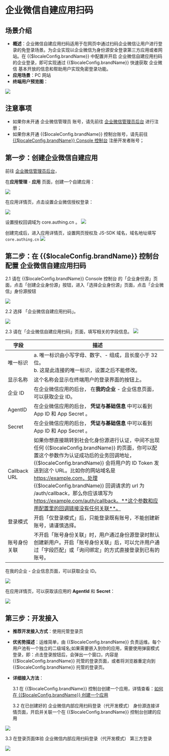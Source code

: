 # 企业微信自建应用扫码

<LastUpdated/>

## 场景介绍

- **概述**：企业微信自建应用扫码适用于在网页中通过扫码企业微信让用户进行登录的免登录场景。为企业实现以企业微信为身份源安全登录第三方应用或者网站。在 {{$localeConfig.brandName}} 中配置并开启 企业微信自建应用扫码 的企业登录，即可实现通过 {{$localeConfig.brandName}} 快速获取 企业微信 基本开放的信息和帮助用户实现免密登录功能。
- **应用场景**：PC 网站
- **终端用户预览图**：

<img src="./images/00.png" >

## 注意事项

- 如果你未开通 企业微信管理员 账号，请先前往 [企业微信管理员后台](https://work.weixin.qq.com/) 进行注册；
- 如果你未开通 {{$localeConfig.brandName}} 控制台账号，请先前往 [{{$localeConfig.brandName}} Console 控制台](https://{{$localeConfig.brandName}}.cn/) 注册开发者账号；

## 第一步：创建企业微信自建应用

前往 [企业微信管理员后台](https://work.weixin.qq.com/wework_admin/frame#profile)，

在**应用管理** - **应用** 页面，创建一个自建应用：

<img src="./images/create-app.png" >

在应用详情页，点击设置企业微信授权登录：

<img src="./images/click-wechat-work-authz.png" >

设置授权回调域为 core.authing.cn 。
<img src="./images/configure-authz-domain.png" >

创建完成后，进入应用详情页，设置网页授权及 JS-SDK 域名，域名地址填写 `core.authing.cn`
<img src="./images/configure-sdk-domain.png" >

## 第二步：在 {{$localeConfig.brandName}} 控制台配置 企业微信自建应用扫码

2.1 请在 {{$localeConfig.brandName}} Console 控制台 的「企业身份源」页面，点击「创建企业身份源」按钮，进入「选择企业身份源」页面，点击「企业微信」身份源按钮

<img src="./images/01.png" >

2.2 选择 「企业微信自建应用扫码」。

<img src="./images/02.png" >

2.3 请在「企业微信自建应用扫码」页面，填写相关的字段信息。
<img src="./images/03.png" >

| 字段         | 描述            |
| ------------ | ------------------------------------------------ |
| 唯一标识     | a. 唯一标识由小写字母、数字、- 组成，且长度小于 32 位。<br />b. 这是此连接的唯一标识，设置之后不能修改。                                                                                                                                                                                                                                                                                                                   |
| 显示名称     | 这个名称会显示在终端用户的登录界面的按钮上。                                                                                                                                                                                                                                                                                                                                                                               |
| 企业 ID      | 在企业微信应用的后台， 在**我的企业** - 企业信息页面，可以获取企业 ID。                                                                                                                                                                                                                                                                                                                                                    |
| AgentID      | 在企业微信应用的后台， **凭证与基础信息** 中可以看到 App ID 和 App Secret 。                                                                                                                                                                                                                                                                                                                                               |
| Secret       | 在企业微信应用的后台， **凭证与基础信息** 中可以看到 App ID 和 App Secret 。                                                                                                                                                                                                                                                                                                                                               |
| Callback URL | 如果你想直接跳转到社会化身份源进行认证，中间不出现任何 {{$localeConfig.brandName}} 的页面，你可以配置这个参数作为认证成功后的业务回调地址，{{$localeConfig.brandName}} 会将用户的 ID Token 发送到这个 URL。比如你的网站域名是 https://example.com，处理 {{$localeConfig.brandName}} 回调请求的 url 为 /auth/callback，那么你应该填写为 https://example.com/auth/callback。**这个参数和应用配置里的回调链接没有任何关联**。 |
| 登录模式     | 开启「仅登录模式」后，只能登录既有账号，不能创建新账号，请谨慎选择。                                                                                                                                                                                                                                                                                                                                                       |
| 账号身份关联 | 不开启「账号身份关联」时，用户通过身份源登录时默认创建新用户。开启「账号身份关联」后，可以允许用户通过「字段匹配」或「询问绑定」的方式直接登录到已有的账号。                                                                                                                                                                                                                                                               |

在我的企业 - 企业信息页面，可以获取企业 ID。

<img src="./images/get-corp-id.png" >

在应用详情页，可以获取该应用的 **AgentId** 和 **Secret**：

![](./images/get-agentid-secret.png)

## 第三步：开发接入

- **推荐开发接入方式**：使用托管登录页

- **优劣势描述**：运维简单，由 {{$localeConfig.brandName}} 负责运维。每个用户池有一个独立的二级域名;如果需要嵌入到你的应用，需要使用弹窗模式登录，即：点击登录按钮后，会弹出一个窗口，内容是 {{$localeConfig.brandName}} 托管的登录页面，或者将浏览器重定向到 {{$localeConfig.brandName}} 托管的登录页。

- **详细接入方法**：

  3.1 在 {{$localeConfig.brandName}} 控制台创建一个应用，详情查看：[如何在 {{$localeConfig.brandName}} 创建一个应用](/guides/app-new/create-app/create-app.md)

  3.2 在已创建好的 企业微信内部应用扫码登录（代开发模式） 身份源连接详情页面，开启并关联一个在 {{$localeConfig.brandName}} 控制台创建的应用

<img src="./images/04.png" >

3.3 在登录页面体验 企业微信内部应用扫码登录（代开发模式） 第三方登录

<img src="./images/05.png" >
